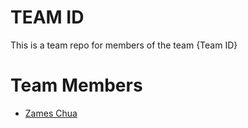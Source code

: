 # TEAM ID
This is a team repo for members of the team {Team ID}

# Team Members
* [Zames Chua](members/johnDoe.md)
